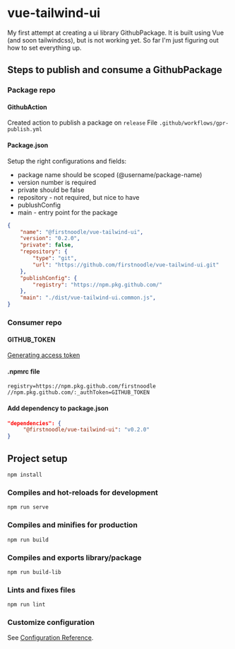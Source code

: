 # vue-tailwind-ui

My first attempt at creating a ui library GithubPackage.
It is built using Vue (and soon tailwindcss), but is not working yet.
So far I'm just figuring out how to set everything up.

## Steps to publish and consume a GithubPackage

### Package repo
#### GithubAction
Created action to publish a package on `release`
File `.github/workflows/gpr-publish.yml`

#### Package.json
Setup the right configurations and fields:
- package name should be scoped (@username/package-name)
- version number is required
- private should be false
- repository - not required, but nice to have
- publushConfig
- main - entry point for the package
``` json
{
    "name": "@firstnoodle/vue-tailwind-ui",
    "version": "0.2.0",
    "private": false,
    "repository": {
        "type": "git",
        "url": "https://github.com/firstnoodle/vue-tailwind-ui.git"
    },
    "publishConfig": {
        "registry": "https://npm.pkg.github.com/"
    },
    "main": "./dist/vue-tailwind-ui.common.js",
}
```

### Consumer repo
#### GITHUB_TOKEN
[Generating access token](https://docs.github.com/en/github/authenticating-to-github/creating-a-personal-access-token)

#### .npmrc file
```
registry=https://npm.pkg.github.com/firstnoodle
//npm.pkg.github.com/:_authToken=GITHUB_TOKEN
```

#### Add dependency to package.json
``` json
"dependencies": {
     "@firstnoodle/vue-tailwind-ui": "v0.2.0"
}
```

## Project setup
```
npm install
```

### Compiles and hot-reloads for development
```
npm run serve
```

### Compiles and minifies for production
```
npm run build
```

### Compiles and exports library/package
```
npm run build-lib
```

### Lints and fixes files
```
npm run lint
```

### Customize configuration
See [Configuration Reference](https://cli.vuejs.org/config/).
